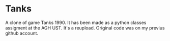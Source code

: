 # Tanks
A clone of game Tanks 1990. It has been made as a python classes assigment at the AGH UST. It's a reupload. 
Original code was on my previus github account.
